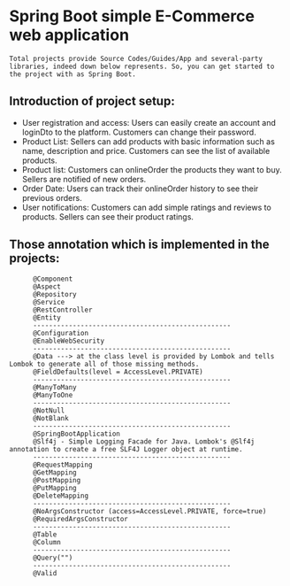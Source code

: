# Spring Boot simple E-Commerce web application

`Total projects provide Source Codes/Guides/App and several-party libraries, indeed down below represents. So, you can
get started to the project with as Spring Boot.`

## Introduction of project setup:

* User registration and access: Users can easily create an account and loginDto to the platform. Customers can change their
  password.
* Product List: Sellers can add products with basic information such as name, description and price. Customers can see
  the list of available products.
* Product list: Customers can onlineOrder the products they want to buy. Sellers are notified of new orders.
* Order Date: Users can track their onlineOrder history to see their previous orders.
* User notifications: Customers can add simple ratings and reviews to products. Sellers can see their product ratings.

## Those annotation which is implemented in the projects:

          @Component
          @Aspect
          @Repository
          @Service
          @RestController
          @Entity
          --------------------------------------------------
          @Configuration
          @EnableWebSecurity
          --------------------------------------------------
          @Data ---> at the class level is provided by Lombok and tells Lombok to generate all of those missing methods. 
          @FieldDefaults(level = AccessLevel.PRIVATE)
          --------------------------------------------------
          @ManyToMany
          @ManyToOne
          --------------------------------------------------
          @NotNull
          @NotBlank
          --------------------------------------------------
          @SpringBootApplication
          @Slf4j - Simple Logging Facade for Java. Lombok's @Slf4j annotation to create a free SLF4J Logger object at runtime.
          --------------------------------------------------
          @RequestMapping
          @GetMapping
          @PostMapping
          @PutMapping
          @DeleteMapping
          --------------------------------------------------
          @NoArgsConstructor (access=AccessLevel.PRIVATE, force=true)
          @RequiredArgsConstructor
          --------------------------------------------------
          @Table
          @Column
          --------------------------------------------------
          @Query("")
          --------------------------------------------------
          @Valid